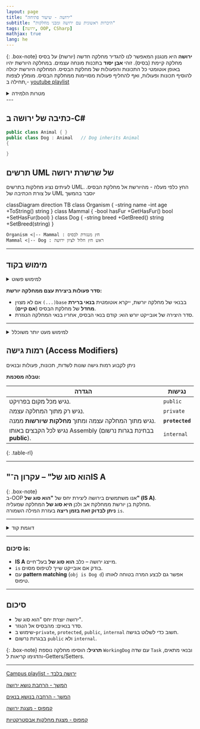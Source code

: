 ```yaml
---
layout: page
title: "ירושה - שיעור פתיחה"
subtitle: "היכרות ראשונית עם ירושה ומבני מחלקות"
tags: [ירושה, OOP, CSharp]
mathjax: true
lang: he
---
```


{: .box-note}
**ירושה** היא מנגנון המאפשר לנו להגדיר מחלקה חדשה (יורשת) על בסיס מחלקה קיימת (בסיס). זוהי **אבן יסוד** בתכנות מונחה עצמים. במחלקה היורשת יהיו באופן אוטומטי כל התכונות והפעולות של מחלקת הבסיס. המחלקה היורשת יכולה להוסיף תכונות ופעולות, ואף להחליף פעולות מסויימות ממחלקת הבסיס. מומלץ לצפות ,תחילה ב- [youtube playlist](https://www.youtube.com/playlist?list=PLnVUJu2KuoA0CpYg4ga45Q0C5dGaSEYPH)



<details markdown="1"><summary>מטרות הלמידה</summary>

## מטרות הלמידה

בסיום פרק זה תוכלו:
- להבין את המושג "ירושה" בתכנות מונחה עצמים
- לסרטט היררכיות של ירושה והכלה בין מחלקות
- להבין ולממש את עקרון "הוא סוג של" (IS-A)
- לקרוא, לממש, ולצייר דיאגרמות UML

</details>
---


## כתיבה של ירושה ב-C#

```csharp
public class Animal { }
public class Dog : Animal   // Dog inherits Animal
{

}
```





## תרשים UML של שרשרת ירושה

לעיתים נציג מחלקות בתרשים UML. החץ כלפי מעלה - מהיורשת אל מחלקת הבסיס. על צורת הכתיבה של UML יוסבר בהמשך

<div class="mermaid" style="direction:ltr">
classDiagram
    direction TB
    class Organism {
      -string name
      -int age
      +ToString() string
    }
    class Mammal {
      -bool hasFur
      +GetHasFur() bool
      +SetHasFur(bool)
    }
    class Dog {
      -string breed
      +GetBreed() string
      +SetBreed(string)
    }

    Organism <|-- Mammal : חץ מנגזרת לבסיס
    Mammal <|-- Dog : ראש חץ חלול לציון ירושה


</div>



---

## מימוש בקוד

<details markdown=1><summary>למימוש פשוט</summary>

```csharp
public class Organism
{
    private string name;
    private int age;

    public Organism(string name, int age)
    {
        this.name = name;
        this.age = age;
    }

    public override string ToString() => $"{name}, age {age}";
}

public class Mammal : Organism
{
    private bool hasFur;

    public Mammal(string name, int age, bool hasFur) : base(name, age)
    {
        this.hasFur = hasFur;
    }

    public bool GetHasFur() => hasFur; 
    public void SetHasFur(bool hasFur) => this.hasFur = hasFur; 
}

public class Dog : Mammal
{
    private string breed;

    public Dog(string name, int age, string breed)
        : base(name, age, true)
    {
        this.breed = breed;
    }

    public string GetBreed() => breed; 
    public void SetBreed(string breed) => this.breed = breed; 
}
```



---

## הדגמה עם מערך עצמים

```csharp
Dog[] kennel = new Dog[]
{
    new Dog("Rex", 5, "Labrador"),
    new Dog("Luna", 2, "Husky"),
    new Dog("Milo", 3, "Beagle")
};

for (int i = 0; i < kennel.Length; i++)
{
    Console.WriteLine(
        $"{i}: {kennel[i]}, breed {kennel[i].GetBreed()}");
}
```

</details>



<div class="box-success" markdown=1>

**סדר פעולות ביצירת עצם ממחלקה יורשת:**
- אם לא מצוין `(...)base` בבנאי של מחלקה יורשת, ייקרא אוטומטית **בנאי ברירת מחדל** של מחלקת הבסיס (**אם קיים**).  
- סדר היצירה של אובייקט יורש הוא: קודם בנאי הבסיס, אחריו בנאי המחלקה הנגזרת.
</div>

---


<details markdown=1><summary>למימוש מעט יותר משוכלל</summary>

<div class="mermaid">
classDiagram
    direction TB
    class Organism {
      -static int counter
      -readonly int id
      -string name
      -int age
      +GetId() int
      +ToString() string
    }
    class Mammal {
      -bool hasFur
      +GetHasFur() bool
      +SetHasFur(bool)
      +ToString() string
    }
    class Dog {
      -string breed
      +GetBreed() string
      +SetBreed(string)
      +ToString() string
    }

    Organism <|-- Mammal
    Mammal <|-- Dog
</div>

בגרסה זו השינויים הבאים:
1. שימוש במשתנה סטטי ליצירת מונה של מופעים והקצאת id לכל עצם
1. למחלקות השונות הוגדר `override string ToString()` שמחזיר יצוג של העצם
1. בכל `ToString` נוספה קריאה לאותה הפעולה במחלקת הבסיס. כך שכל מחלקה מטפלת ומוסיפה רק את **המידע שלה**


```cs
public class Organism
{
    private static int counter = 0;   // counts instances
    private readonly int id;          // assigned unique id
    private string name;
    private int age;

    public Organism(string name, int age)
    {
        this.id = counter++;
        this.name = name;
        this.age = age;
    }

    public string GetName() { return name; }
    public void SetName(string name) { this.name = name; }
    public int GetAge() { return age; }
    public void SetAge(int age) { this.age = age; }
    public int GetId() => id;
    public override string ToString() => $"{id}: {name}, age {age}";
}

public class Mammal : Organism
{
    private bool hasFur;

    public Mammal(string name, int age, bool hasFur) : base(name, age)
    {
        this.hasFur = hasFur;
    }

    public bool GetHasFur() => hasFur;
    public void SetHasFur(bool hasFur) => this.hasFur = hasFur;
}

public class Dog : Mammal
{
    private string breed;

    public Dog(string name, int age, string breed)
        : base(name, age, true)
    {
        this.breed = breed;
    }

    public string GetBreed() => breed;
    public void SetBreed(string value) => breed = value;
    public override string ToString() =>
        base.ToString() + $", breed {breed}";
}

// Example usage
class Program
{
    static void Main()
    {
        Dog[] kennel = new Dog[]
        {
            new Dog("Rex", 5, "Labrador"),
            new Dog("Luna", 2, "Husky"),
            new Dog("Milo", 3, "Beagle")
        };

        foreach (var dog in kennel)
            Console.WriteLine(dog);

    }
}
```

פלט
```
0: Rex, age 5, breed Labrador
1: Luna, age 2, breed Husky
2: Milo, age 3, breed Beagle
```
</details>




## רמות גישה (Access Modifiers)
ניתן לקבוע רמות גישה שונות לשדות, תכונות, פעולות ובנאים

**טבלה מסכמת:**

| הגדרה       | נגישות                                                                 |
|-------------|------------------------------------------------------------------------|
|נגיש מכל מקום בפרויקט.                                                 | `public`    | 
| נגיש רק מתוך המחלקה עצמה.                                              |`private`   | 
|  נגיש מתוך המחלקה עצמה ומתוך **מחלקות שיורשות** ממנה.                       |**`protected`** |
|  נגיש לכל הקבצים באותו Assembly (בבחינת בגרות נרשום **public**). |`internal`  |
{: .table-rl}

---




## "הוא סוג של" – עקרון ה־IS A  

{: .box-note}  
ב-OOP אנו משתמשים בירושה ליצירת יחס של **"הוא סוג של" (IS A)**.  
מחלקת בן יורשת ממחלקת אב ולכן **היא סוג של** המחלקה שמעליה.  
**ניתן לבדוק זאת בזמן ריצה** בעזרת המילה השמורה `is`.

---

<details markdown=1><summary>דוגמת קוד</summary>

```csharp
public class Animal { }
public class Dog : Animal 
{
    public void Bark() => Console.WriteLine("Woof!");
}

class Program
{
    static void Main()
    {
        Animal a1 = new Dog();
        Animal a2 = new Animal();

        if (a1 is Dog d)  // pattern matching
            d.Bark();   // a1 הוא סוג של Dog → Woof!
        if (a2 is Dog) 
            Console.WriteLine("a2 הוא כלב"); 
        else 
            Console.WriteLine("a2 אינו כלב");
    }
}
```
</details>

---

### סיכום is:

* **IS A** מייצג ירושה – כלב **הוא סוג של** בעל־חיים.
* `is` בודק אם אובייקט שייך לטיפוס מסוים.
* עם **pattern matching** (`obj is Dog d`) אפשר גם לבצע המרה בטוחה לאותו טיפוס.






---

## סיכום

* ירושה יוצרת יחס "הוא סוג של".
* סדר בנאים: מהבסיס אל הנגזר.
* שימוש ב-`private`, `protected`, `public`, `internal` חשוב כדי לשלוט בגישה.
* בבגרות נרשום `public` ולא `internal`.

{: .box-note}
**תרגיל:** הוסיפו מחלקה נוספת `WorkingDog` עם שדה `Task` ובנאי מתאים, והדגימו קריאות ל-Getters/Setters.



---

[Campus playlist - ירושה בלבד](https://www.youtube.com/playlist?list=PLnVUJu2KuoA0CpYg4ga45Q0C5dGaSEYPH)

[המשך - הרחבת נושא ירושה](/oop/01inheritc)

[המשך - הרחבה בנושא בנאים](/oop/01inheritdconstructors)

[קמפוס - מצגת ירושה](https://lomdot.education.gov.il/Qualitest/CSA11B-inherit/index.html)

[קמפוס - מצגת מחלקות אבסטרקטיות](https://lomdot.education.gov.il/Qualitest/CSA11C-abstract/index.html)
